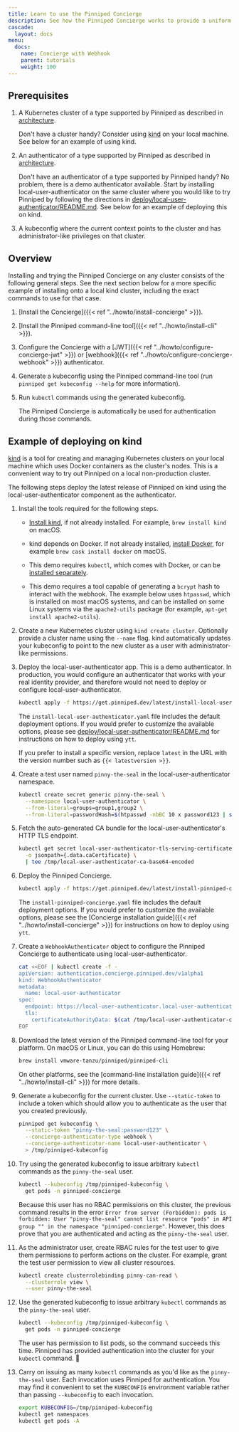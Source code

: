 ```yaml
---
title: Learn to use the Pinniped Concierge
description: See how the Pinniped Concierge works to provide a uniform login flow across different Kubernetes clusters.
cascade:
  layout: docs
menu:
  docs:
    name: Concierge with Webhook
    parent: tutorials
    weight: 100
---
```


## Prerequisites

1. A Kubernetes cluster of a type supported by Pinniped as described in [architecture](/docs/background/architecture).

   Don't have a cluster handy? Consider using [kind](https://kind.sigs.k8s.io/) on your local machine.
   See below for an example of using kind.

1. An authenticator of a type supported by Pinniped as described in [architecture](/docs/background/architecture).

   Don't have an authenticator of a type supported by Pinniped handy? No problem, there is a demo authenticator
   available. Start by installing local-user-authenticator on the same cluster where you would like to try Pinniped
   by following the directions in [deploy/local-user-authenticator/README.md](https://github.com/vmware-tanzu/pinniped/blob/main/deploy/local-user-authenticator/README.md).
   See below for an example of deploying this on kind.

1. A kubeconfig where the current context points to the cluster and has administrator-like
   privileges on that cluster.

## Overview

Installing and trying the Pinniped Concierge on any cluster consists of the following general steps. See the next section below
for a more specific example of installing onto a local kind cluster, including the exact commands to use for that case.

1. [Install the Concierge]({{< ref "../howto/install-concierge" >}}).
1. [Install the Pinniped command-line tool]({{< ref "../howto/install-cli" >}}).
1. Configure the Concierge with a
   [JWT]({{< ref "../howto/configure-concierge-jwt" >}}) or
   [webhook]({{< ref "../howto/configure-concierge-webhook" >}}) authenticator.
1. Generate a kubeconfig using the Pinniped command-line tool (run `pinniped get kubeconfig --help` for more information).
1. Run `kubectl` commands using the generated kubeconfig.

   The Pinniped Concierge is automatically be used for authentication during those commands.

## Example of deploying on kind

[kind](https://kind.sigs.k8s.io) is a tool for creating and managing Kubernetes clusters on your local machine
which uses Docker containers as the cluster's nodes. This is a convenient way to try out Pinniped on a local
non-production cluster.

The following steps deploy the latest release of Pinniped on kind using the local-user-authenticator component
as the authenticator.

1. Install the tools required for the following steps.

   - [Install kind](https://kind.sigs.k8s.io/docs/user/quick-start/), if not already installed. For example, `brew install kind` on macOS.

   - kind depends on Docker. If not already installed, [install Docker](https://docs.docker.com/get-docker/), for example `brew cask install docker` on macOS.

   - This demo requires `kubectl`, which comes with Docker, or can be [installed separately](https://kubernetes.io/docs/tasks/tools/install-kubectl/).

   - This demo requires a tool capable of generating a `bcrypt` hash to interact with
     the webhook. The example below uses `htpasswd`, which is installed on most macOS systems, and can be
     installed on some Linux systems via the `apache2-utils` package (for example, `apt-get install
     apache2-utils`).

1. Create a new Kubernetes cluster using `kind create cluster`. Optionally provide a cluster name using the `--name` flag.
   kind automatically updates your kubeconfig to point to the new cluster as a user with administrator-like permissions.

1. Deploy the local-user-authenticator app. This is a demo authenticator. In production, you would configure
   an authenticator that works with your real identity provider, and therefore would not need to deploy or configure local-user-authenticator.

    ```sh
    kubectl apply -f https://get.pinniped.dev/latest/install-local-user-authenticator.yaml
    ```

   The `install-local-user-authenticator.yaml` file includes the default deployment options.
   If you would prefer to customize the available options, please
   see [deploy/local-user-authenticator/README.md](https://github.com/vmware-tanzu/pinniped/blob/main/deploy/local-user-authenticator/README.md)
   for instructions on how to deploy using `ytt`.

   If you prefer to install a specific version, replace `latest` in the URL with the version number such as `{{< latestversion >}}`.

1. Create a test user named `pinny-the-seal` in the local-user-authenticator namespace.

   ```sh
   kubectl create secret generic pinny-the-seal \
     --namespace local-user-authenticator \
     --from-literal=groups=group1,group2 \
     --from-literal=passwordHash=$(htpasswd -nbBC 10 x password123 | sed -e "s/^x://")
   ```

1. Fetch the auto-generated CA bundle for the local-user-authenticator's HTTP TLS endpoint.

   ```sh
   kubectl get secret local-user-authenticator-tls-serving-certificate --namespace local-user-authenticator \
     -o jsonpath={.data.caCertificate} \
     | tee /tmp/local-user-authenticator-ca-base64-encoded
   ```

1. Deploy the Pinniped Concierge.

   ```sh
   kubectl apply -f https://get.pinniped.dev/latest/install-pinniped-concierge.yaml
   ```

   The `install-pinniped-concierge.yaml` file includes the default deployment options.
   If you would prefer to customize the available options, please see the [Concierge installation guide]({{< ref "../howto/install-concierge" >}})
   for instructions on how to deploy using `ytt`.

1. Create a `WebhookAuthenticator` object to configure the Pinniped Concierge to authenticate using local-user-authenticator.

    ```bash
    cat <<EOF | kubectl create -f -
    apiVersion: authentication.concierge.pinniped.dev/v1alpha1
    kind: WebhookAuthenticator
    metadata:
      name: local-user-authenticator
    spec:
      endpoint: https://local-user-authenticator.local-user-authenticator.svc/authenticate
      tls:
        certificateAuthorityData: $(cat /tmp/local-user-authenticator-ca-base64-encoded)
    EOF
    ```

1. Download the latest version of the Pinniped command-line tool for your platform.
   On macOS or Linux, you can do this using Homebrew:

   ```sh
   brew install vmware-tanzu/pinniped/pinniped-cli
   ```

   On other platforms, see the [command-line installation guide]({{< ref "../howto/install-cli" >}}) for more details.

1. Generate a kubeconfig for the current cluster. Use `--static-token` to include a token which should
   allow you to authenticate as the user that you created previously.

   ```sh
   pinniped get kubeconfig \
     --static-token "pinny-the-seal:password123" \
     --concierge-authenticator-type webhook \
     --concierge-authenticator-name local-user-authenticator \
     > /tmp/pinniped-kubeconfig
   ```

1. Try using the generated kubeconfig to issue arbitrary `kubectl` commands as
   the `pinny-the-seal` user.

   ```sh
   kubectl --kubeconfig /tmp/pinniped-kubeconfig \
     get pods -n pinniped-concierge
   ```

   Because this user has no RBAC permissions on this cluster, the previous command
   results in the error `Error from server (Forbidden): pods is forbidden: User "pinny-the-seal" cannot list resource "pods" in API group "" in the namespace "pinniped-concierge"`.
   However, this does prove that you are authenticated and acting as the `pinny-the-seal` user.

1. As the administrator user, create RBAC rules for the test user to give them permissions to perform actions on the cluster.
   For example, grant the test user permission to view all cluster resources.

   ```sh
   kubectl create clusterrolebinding pinny-can-read \
     --clusterrole view \
     --user pinny-the-seal
   ```

1. Use the generated kubeconfig to issue arbitrary `kubectl` commands as the `pinny-the-seal` user.

   ```sh
   kubectl --kubeconfig /tmp/pinniped-kubeconfig \
     get pods -n pinniped-concierge
   ```

   The user has permission to list pods, so the command succeeds this time.
   Pinniped has provided authentication into the cluster for your `kubectl` command. 🎉

1. Carry on issuing as many `kubectl` commands as you'd like as the `pinny-the-seal` user.
   Each invocation uses Pinniped for authentication.
   You may find it convenient to set the `KUBECONFIG` environment variable rather than passing `--kubeconfig` to each invocation.

   ```sh
   export KUBECONFIG=/tmp/pinniped-kubeconfig
   kubectl get namespaces
   kubectl get pods -A
   ```

